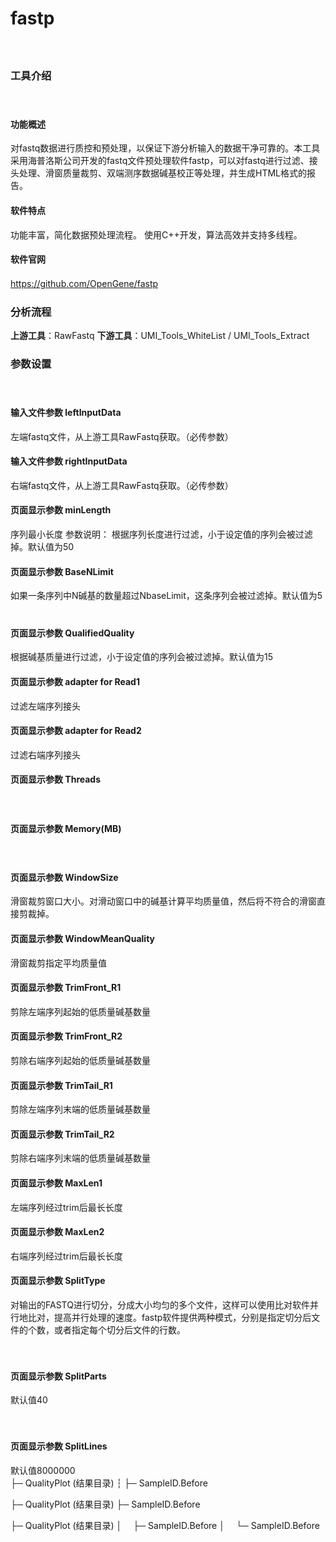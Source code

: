 # **fastp**
　  
### **工具介绍**
　  
#### **功能概述**
对fastq数据进行质控和预处理，以保证下游分析输入的数据干净可靠的。本工具采用海普洛斯公司开发的fastq文件预处理软件fastp，可以对fastq进行过滤、接头处理、滑窗质量裁剪、双端测序数据碱基校正等处理，并生成HTML格式的报告。
　  
#### **软件特点**
功能丰富，简化数据预处理流程。
使用C++开发，算法高效并支持多线程。
　  
#### **软件官网**
https://github.com/OpenGene/fastp
　  
### **分析流程**
**上游工具**：RawFastq
**下游工具**：UMI_Tools_WhiteList / UMI_Tools_Extract
　  
### **参数设置**
　  
#### **输入文件参数 leftInputData**
左端fastq文件，从上游工具RawFastq获取。（必传参数）
　  
#### **输入文件参数 rightInputData**
右端fastq文件，从上游工具RawFastq获取。（必传参数）
　  
#### **页面显示参数 minLength**
序列最小长度
参数说明：
根据序列长度进行过滤，小于设定值的序列会被过滤掉。默认值为50
　  
#### **页面显示参数 BaseNLimit**
如果一条序列中N碱基的数量超过NbaseLimit，这条序列会被过滤掉。默认值为5
　  
#### **页面显示参数 QualifiedQuality**
根据碱基质量进行过滤，小于设定值的序列会被过滤掉。默认值为15
　  
#### **页面显示参数 adapter for Read1**
过滤左端序列接头
　  
#### **页面显示参数 adapter for Read2**
过滤右端序列接头
　  
#### **页面显示参数 Threads**
　  
#### **页面显示参数 Memory(MB)**
　  
#### **页面显示参数 WindowSize**
滑窗裁剪窗口大小。对滑动窗口中的碱基计算平均质量值，然后将不符合的滑窗直接剪裁掉。
　  
#### **页面显示参数 WindowMeanQuality**
滑窗裁剪指定平均质量值
　  
#### **页面显示参数 TrimFront_R1**
剪除左端序列起始的低质量碱基数量
　  
#### **页面显示参数 TrimFront_R2**
剪除右端序列起始的低质量碱基数量
　  
#### **页面显示参数 TrimTail_R1**
剪除左端序列末端的低质量碱基数量
　  
#### **页面显示参数 TrimTail_R2**
剪除右端序列末端的低质量碱基数量
　  
#### **页面显示参数 MaxLen1**
左端序列经过trim后最长长度
　  
#### **页面显示参数 MaxLen2**
右端序列经过trim后最长长度
　  
#### **页面显示参数 SplitType**
对输出的FASTQ进行切分，分成大小均匀的多个文件，这样可以使用比对软件并行地比对，提高并行处理的速度。fastp软件提供两种模式，分别是指定切分后文件的个数，或者指定每个切分后文件的行数。

　  
#### **页面显示参数 SplitParts**
默认值40

　  
#### **页面显示参数 SplitLines**
默认值8000000
　  
├─ QualityPlot (结果目录) 
┆   ├─ SampleID.Before

├─ QualityPlot (结果目录) 
   ├─ SampleID.Before

├─ QualityPlot (结果目录) 
│　 ├─ SampleID.Before
│　  └─ SampleID.Before



